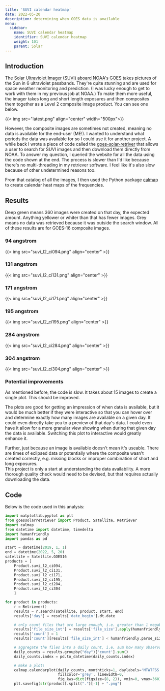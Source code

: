 ```yaml
---
title: 'SUVI calendar heatmap'
date: 2022-05-20
description: determining when GOES data is available
menu:
  sidebar:
    name: SUVI calendar heatmap
    identifier: SUVI calendar heatmap
    weight: 101
    parent: Solar
---
```



## Introduction

The [Solar Ultraviolet Imager (SUVI) aboard NOAA's GOES](https://www.swpc.noaa.gov/products/goes-solar-ultraviolet-imager-suvi) takes
pictures of the Sun in 6 ultraviolet passbands. They're quite stunning and are used
for space weather monitoring and prediction.
(I was lucky enough to get to work with them in my previous job at NOAA.)
To make them more useful, the imager
takes long and short length exposures and then composites them together as a
Level 2 composite image product. You can see one below.

{{< img src="latest.png" align="center" width="500px">}}

However, the composite images are sometimes not created, meaning no data is available for the end-user (ME!).
I wanted to understand what periods the data was available for so I could use it
for another project. A while back I wrote a piece of code called the
[goes-solar-retriver](https://github.com/jmbhughes/goes_solar_retriever) that
allows a user to search for SUVI images and then download them directly from NOAA.
To answer my question, I queried the website for all the data using the code shown at the end. The process is
slower than I'd like because there's no multi-threading in my retriever software.
I feel like it's also slow because of other undetermined reasons too.

From that catalog of all the images, I then used the Python package [calmap](https://github.com/MarvinT/calmap/)
to create calendar heat maps of the frequencies.

## Results
Deep green means 360 images were created on that day, the expected amount.
Anything yellower or whiter than that has fewer images.
Grey means no data was retrieved because it was outside the search window.
All of these results are for GOES-16 composite images.

### 94 angstrom
{{< img src="suvi_l2_ci094.png" align="center" >}}

### 131 angstrom
{{< img src="suvi_l2_ci131.png" align="center" >}}

### 171 angstrom
{{< img src="suvi_l2_ci171.png" align="center" >}}

### 195 angstrom
{{< img src="suvi_l2_ci195.png" align="center" >}}

### 284 angstrom
{{< img src="suvi_l2_ci284.png" align="center" >}}

### 304 angstrom
{{< img src="suvi_l2_ci304.png" align="center" >}}

### Potential improvements
As mentioned before, the code is slow. It takes about 15 images to create a
single plot. This should be improved.

The plots are good for getting an impression of when data is available, but it
would be much better if they were interactive so that you can hover over and determine
exactly how many images are available on a given day. It could even directly take
you to a preview of that day's data. I could even have it allow for a more granular
view showing when during that given day the data is available. Switching this plot
to interactive would greatly enhance it.

Further, just because an image is available doesn't mean it's useable. There are
times of eclipsed data or potentially where the composite wasn't created correctly,
e.g. missing blocks or improper combination of short and long exposures.  
This project is only a start at understanding the data availability. A more
thorough quality check would need to be devised, but that requires actually
downloading the data.

## Code
Below is the code used in this analysis:

```py
import matplotlib.pyplot as plt
from goessolarretriever import Product, Satellite, Retriever
import calmap
from datetime import datetime, timedelta
import humanfriendly
import pandas as pd

start = datetime(2019, 1, 1)
end = datetime(2022, 5, 20)
satellite = Satellite.GOES16
products = [
    Product.suvi_l2_ci094,
    Product.suvi_l2_ci131,
    Product.suvi_l2_ci171,
    Product.suvi_l2_ci195,
    Product.suvi_l2_ci284,
    Product.suvi_l2_ci304
    ]

for product in products:
    r = Retriever()
    results = r.search(satellite, product, start, end)
    results['day'] = results['date_begin'].dt.date

    # only count files that are large enough, i.e. greater than 1 megabyte
    results['file_size_int'] = results['file_size'].apply(humanfriendly.parse_size)
    results['count'] = 1
    results['count'][results['file_size_int'] < humanfriendly.parse_size("1M")] = 0

    # aggregate the files into a daily count, i.e. sum how many observations there are per day
    daily_counts = results.groupby("day")['count'].sum()
    daily_counts.index = pd.to_datetime(daily_counts.index)

    # make a plot!
    calmap.calendarplot(daily_counts, monthticks=1, daylabels='MTWTFSS', cmap='YlGn',
                        fillcolor='grey', linewidth=0,
                        fig_kws=dict(figsize=(8, 2)), vmin=0, vmax=360)
    plt.savefig(str(product).split(".")[-1] + ".png")
```
